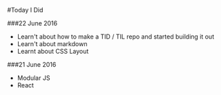 #Today I Did

###22 June 2016
- Learn't about how to make a TID / TIL repo and started building it out
- Learn't about markdown
- Learnt about CSS Layout

###21 June 2016
- Modular JS
- React
